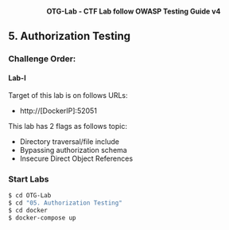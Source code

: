 <h4 align="center">OTG-Lab - CTF Lab follow OWASP Testing Guide v4</h4>

## 5. Authorization Testing

### Challenge Order:

#### Lab-I

Target of this lab is on follows URLs:

* http://[DockerIP]:52051

This lab has 2 flags as follows topic:

- Directory traversal/file include
- Bypassing authorization schema
- Insecure Direct Object References

### Start Labs

```bash
$ cd OTG-Lab
$ cd "05. Authorization Testing"
$ cd docker
$ docker-compose up
```
